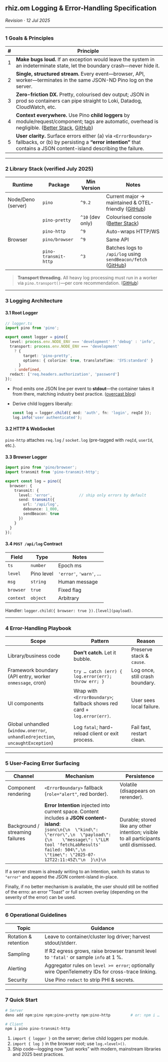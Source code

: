## rhiz.om Logging & Error-Handling Specification

*Revision · 12 Jul 2025*

---

### 1 Goals & Principles

| # | Principle                                                                                                                                                                                                                                            |
| - | ---------------------------------------------------------------------------------------------------------------------------------------------------------------------------------------------------------------------------------------------------- |
| 1 | **Make bugs loud.** If an exception would leave the system in an indeterminate state, let the boundary crash—never hide it.                                                                                                                          |
| 2 | **Single, structured stream.** Every event—browser, API, worker—terminates in the same JSON-ND Pino log on the server.                                                                                                                               |
| 3 | **Zero-friction DX.** Pretty, colourised dev output; JSON in prod so containers can pipe straight to Loki, Datadog, CloudWatch, etc.                                                                                                                 |
| 4 | **Context everywhere.** Use Pino **child loggers** by module/request/component; tags are automatic, overhead is negligible. ([Better Stack][1], [GitHub][2])                                                                                         |
| 5 | **User clarity.** Surface errors either (a) via `<ErrorBoundary>` fallbacks, or (b) by persisting a **“error intention”** that contains a JSON content-island describing the failure.  |

---

### 2 Library Stack (verified July 2025)

| Runtime            | Package              | Min Version      | Notes                                                             |
| ------------------ | -------------------- | ---------------- | ----------------------------------------------------------------- |
| Node/Deno (server) | `pino`               | `^9.2`           | Current major → maintained & OTEL-friendly ([GitHub][5])          |
|                    | `pino-pretty`        | `^10` (dev only) | Colourised console ([Better Stack][1])                            |
|                    | `pino-http`          | `^9`             | Auto-wraps HTTP/WS                                                |
| Browser            | `pino/browser`       | `^9`             | Same API                                                          |
|                    | `pino-transmit-http` | `^3`             | Batches logs to `/api/log` using `sendBeacon/fetch` ([GitHub][6]) |

> **Transport threading.** All heavy log processing must run in a worker via `pino.transport()`—per core recommendation. ([GitHub][5])

---

### 3 Logging Architecture

#### 3.1 Root Logger

```ts
// logger.ts
import pino from 'pino';

export const logger = pino({
  level: process.env.NODE_ENV === 'development' ? 'debug' : 'info',
  transport: process.env.NODE_ENV === 'development'
    ? {
        target: 'pino-pretty',
        options: { colorize: true, translateTime: 'SYS:standard' }
      }
    : undefined,
  redact: ['req.headers.authorization', 'password']
});
```

* Prod emits one JSON line per event to **stdout**—the container takes it from there, matching industry best practice. ([overcast blog][7])
* Derive child loggers liberally:

  ```ts
  const log = logger.child({ mod: 'auth', fn: 'login', reqId });
  log.info('user authenticated');
  ```

#### 3.2 HTTP & WebSocket

`pino-http` attaches `req.log` / `socket.log` (pre-tagged with `reqId`, `userId`, etc.).

#### 3.3 Browser Logger

```ts
import pino from 'pino/browser';
import transmit from 'pino-transmit-http';

export const log = pino({
  browser: {
    transmit: {
      level: 'error',            // ship only errors by default
      send: transmit({
        url: '/api/log',
        debounce: 1_000,
        sendBeacon: true
      })
    }
  }
});
```

#### 3.4 `POST /api/log` Contract

| Field     | Type       | Notes                  |
| --------- | ---------- | ---------------------- |
| `ts`      | `number`   | Epoch ms               |
| `level`   | Pino level | `'error'`, `'warn'`, … |
| `msg`     | `string`   | Human message          |
| `browser` | `true`     | Fixed flag             |
| `context` | `object`   | Arbitrary              |

Handler: `logger.child({ browser: true }).[level](payload)`.

---

### 4 Error-Handling Playbook

| Scope                                                                          | Pattern                                                                        | Reason                          |
| ------------------------------------------------------------------------------ | ------------------------------------------------------------------------------ | ------------------------------- |
| Library/business code                                                          | **Don’t catch.** Let it bubble.                                                | Preserve stack & `cause`.       |
| Framework boundary (API entry, worker `onmessage`, cron)                       | `try … catch (err) { log.error(err); throw err; }`                             | Log once, still crash boundary. |
| UI components                                                                  | Wrap with `<ErrorBoundary>`; fallback shows red card + `log.error(err)`. | User sees local failure.        |
| Global unhandled (`window.onerror`, `unhandledrejection`, `uncaughtException`) | Log `fatal`; hard-reload client or exit process.                               | Fail fast, restart clean.       |

---

### 5 User-Facing Error Surfacing

| Channel                         | Mechanism                                                                                                                                                                                                                                                             | Persistence                                                                            |
| ------------------------------- | --------------------------------------------------------------------------------------------------------------------------------------------------------------------------------------------------------------------------------------------------------------------- | -------------------------------------------------------------------------------------- |
| Component rendering             |  `<ErrorBoundary>` fallback (`role="alert"`, red border).                                                                                                                                                                                                        | Volatile (disappears on rerender).                                                     |
| Background / streaming failures | **Error Intention** injected into current space. Content includes a **JSON content-island**:<br/>`jsonc\n{\n  \"kind\": \"error\",\n  \"payload\": {\n    \"message\": \"LLM tool 'fetchLabResults' failed: 504\",\n    \"time\": \"2025-07-12T22:11:45Z\"\n  }\n}\n` | Durable; stored like any other intention; visible to all participants until dismissed. |

If a server stream is already writing to an Intention, switch its status to `"error"` and append the JSON content-island in-place.

Finally, if no better mechanism is available, the user should still be notified of the errro: an error "Toast" or full screen overlay (depending on the severity of the error) can be used.

---

### 6 Operational Guidelines

| Topic                | Guidance                                                                                         |
| -------------------- | ------------------------------------------------------------------------------------------------ |
| Rotation & retention | Leave to container/cluster log driver; harvest stdout/stderr.                                    |
| Sampling             | If R2 egress grows, raise browser transmit level to `'fatal'` or sample `info` at 1 %.           |
| Alerting             | Aggregator rules on `level >= error`; optionally wire OpenTelemetry IDs for cross-trace linking. |
| Security             | Use Pino `redact` to strip PHI & secrets.                                                        |

---

### 7 Quick Start

```bash
# Server
deno add npm:pino npm:pino-pretty npm:pino-http         # or: npm i …

# Client
npm i pino pino-transmit-http
```

1. `import { logger }` on the server; derive child loggers per module.
2. `import { log }` in the browser root; use `log.<level>()`.
3. Ship code—logging now “just works” with modern, mainstream libraries and 2025 best practices.

[1]: https://betterstack.com/community/guides/logging/how-to-install-setup-and-use-pino-to-log-node-js-applications/?utm_source=chatgpt.com "A Complete Guide to Pino Logging in Node.js - Better Stack"
[2]: https://github.com/pinojs/pino/issues/632?utm_source=chatgpt.com "Best practices with childs · Issue #632 · pinojs/pino - GitHub"
[5]: https://github.com/pinojs/pino?utm_source=chatgpt.com "pinojs/pino: super fast, all natural json logger - GitHub"
[6]: https://github.com/sventschui/pino-transmit-http?utm_source=chatgpt.com "sventschui/pino-transmit-http - GitHub"
[7]: https://overcast.blog/managing-container-stdout-stderr-logs-like-a-pro-e7d42ab0035e?utm_source=chatgpt.com "Managing Container stdout & stderr Logs Like a Pro | overcast blog"
